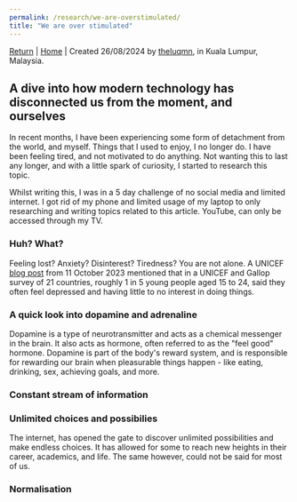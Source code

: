 ```yaml
---
permalink: /research/we-are-overstimulated/
title: "We are over stimulated"
---
```


[Return](./index.md) | [Home](../index.md) | Created 26/08/2024 by [theluqmn](https://github.com/theluqmn), in Kuala Lumpur, Malaysia.

## A dive into how modern technology has disconnected us from the moment, and ourselves

In recent months, I have been experiencing some form of detachment from the world, and myself. Things that I used to enjoy, I no longer do. I have been feeling tired, and not motivated to do anything. Not wanting this to last any longer, and with a little spark of curiosity, I started to research this topic.

Whilst writing this, I was in a 5 day challenge of no social media and limited internet. I got rid of my phone and limited usage of my laptop to only researching and writing topics related to this article. YouTube, can only be accessed through my TV.

### Huh? What?

Feeling lost? Anxiety? Disinterest? Tiredness? You are not alone. A UNICEF [blog post](https://www.unicef.org/rosa/blog/we-are-stressed-and-we-are-overwhelmed) from 11 October 2023 mentioned that in a UNICEF and Gallop survey of 21 countries, roughly 1 in 5 young people aged 15 to 24, said they often feel depressed and having little to no interest in doing things.

### A quick look into dopamine and adrenaline

Dopamine is a type of neurotransmitter and acts as a chemical messenger in the brain. It also acts as hormone, often referred to as the "feel good" hormone. Dopamine is part of the body's reward system, and is responsible for rewarding our brain when pleasurable things happen - like eating, drinking, sex, achieving goals, and more.

### Constant stream of information

### Unlimited choices and possibilies

The internet, has opened the gate to discover unlimited possibilities and make endless choices. It has allowed for some to reach new heights in their career, academics, and life. The same however, could not be said for most of us.

### Normalisation
